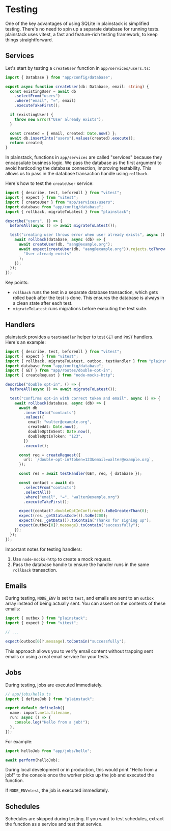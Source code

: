 # Testing

One of the key advantages of using SQLite in plainstack is simplified testing. There's no need to spin up a separate database for running tests. plainstack uses vitest, a fast and feature-rich testing framework, to keep things straightforward.

## Services

Let's start by testing a `createUser` function in `app/services/users.ts`:

```typescript
import { Database } from "app/config/database";

export async function createUser(db: Database, email: string) {
  const existingUser = await db
    .selectFrom("users")
    .where("email", "=", email)
    .executeTakeFirst();

  if (existingUser) {
    throw new Error("User already exists");
  }

  const created = { email, created: Date.now() };
  await db.insertInto("users").values(created).execute();
  return created;
}
```

In plainstack, functions in `app/services` are called "services" because they encapsulate business logic. We pass the database as the first argument to avoid hardcoding the database connection, improving testability. This allows us to pass in the database transaction handle using `rollback`.

Here's how to test the `createUser` service:

```typescript
import { describe, test, beforeAll } from "vitest";
import { expect } from "vitest";
import { createUser } from "app/services/users";
import database from "app/config/database";
import { rollback, migrateToLatest } from "plainstack";

describe("users", () => {
  beforeAll(async () => await migrateToLatest());

  test("creating user throws error when user already exists", async () => {
    await rollback(database, async (db) => {
      await createUser(db, "aang@example.org");
      await expect(createUser(db, "aang@example.org")).rejects.toThrow(
        "User already exists"
      );
    });
  });
});
```

Key points:

- `rollback` runs the test in a separate database transaction, which gets rolled back after the test is done. This ensures the database is always in a clean state after each test.
- `migrateToLatest` runs migrations before executing the test suite.

## Handlers

plainstack provides a `testHandler` helper to test `GET` and `POST` handlers. Here's an example:

```typescript
import { describe, test, beforeAll } from "vitest";
import { expect } from "vitest";
import { rollback, migrateToLatest, outbox, testHandler } from "plainstack";
import database from "app/config/database";
import { GET } from "app/routes/double-opt-in";
import { createRequest } from "node-mocks-http";

describe("double opt-in", () => {
  beforeAll(async () => await migrateToLatest());

  test("confirms opt-in with correct token and email", async () => {
    await rollback(database, async (db) => {
      await db
        .insertInto("contacts")
        .values({
          email: "walter@example.org",
          createdAt: Date.now(),
          doubleOptInSent: Date.now(),
          doubleOptInToken: "123",
        })
        .execute();

      const req = createRequest({
        url: `/double-opt-in?token=123&email=walter@example.org`,
      });

      const res = await testHandler(GET, req, { database });

      const contact = await db
        .selectFrom("contacts")
        .selectAll()
        .where("email", "=", "walter@example.org")
        .executeTakeFirst();

      expect(contact?.doubleOptInConfirmed).toBeGreaterThan(0);
      expect(res._getStatusCode()).toBe(200);
      expect(res._getData()).toContain("Thanks for signing up");
      expect(outbox[0]?.message).toContain("successfully");
    });
  });
});
```

Important notes for testing handlers:

1. Use `node-mocks-http` to create a mock request.
2. Pass the database handle to ensure the handler runs in the same `rollback` transaction.

## Emails

During testing, `NODE_ENV` is set to `test`, and emails are sent to an `outbox` array instead of being actually sent. You can assert on the contents of these emails:

```typescript
import { outbox } from "plainstack";
import { expect } from "vitest";

// ...

expect(outbox[0]?.message).toContain("successfully");
```

This approach allows you to verify email content without trapping sent emails or using a real email service for your tests.

## Jobs

During testing, jobs are executed immediately.

```typescript
// app/jobs/hello.ts
import { defineJob } from "plainstack";

export default defineJob({
  name: import.meta.filename,
  run: async () => {
    console.log("Hello from a job!");
  },
});
```

For example:

```typescript
import helloJob from "app/jobs/hello";

await perform(helloJob);
```

During local development or in production, this would print "Hello from a job!" to the console once the worker picks up the job and executed the function.

If `NODE_ENV=test`, the job is executed immediately.

## Schedules

Schedules are skipped during testing. If you want to test schedules, extract the function as a service and test that service.
